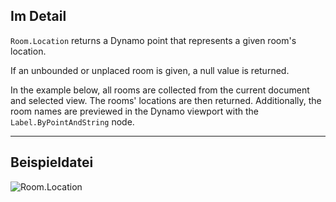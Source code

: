 ## Im Detail
`Room.Location` returns a Dynamo point that represents a given room's location.

If an unbounded or unplaced room is given, a null value is returned.

In the example below, all rooms are collected from the current document and selected view. The rooms' locations are then returned. Additionally, the room names are previewed in the Dynamo viewport with the `Label.ByPointAndString` node.

___
## Beispieldatei

![Room.Location](./Revit.Elements.Room.Location_img.jpg)
